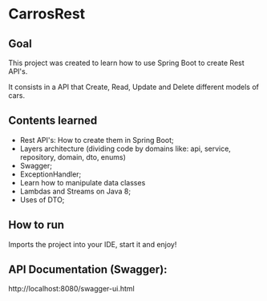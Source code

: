 # CarrosRest

## Goal

This project was created to learn how to use Spring Boot to create Rest API's.

It consists in a API that Create, Read, Update and Delete different models of cars.

## Contents learned

- Rest API's: How to create them in Spring Boot;
- Layers architecture (dividing code by domains like: api, service, repository, domain, dto, enums)
- Swagger;
- ExceptionHandler;
- Learn how to manipulate data classes
- Lambdas and Streams on Java 8;
- Uses of DTO;

## How to run

Imports the project into your IDE, start it and enjoy!

## API Documentation (Swagger): 
http://localhost:8080/swagger-ui.html
